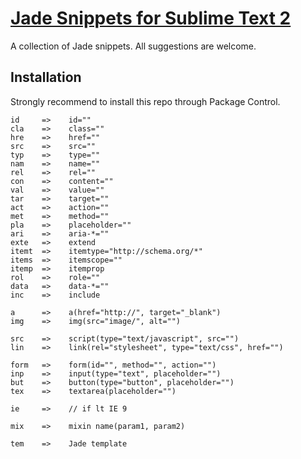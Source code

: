 # [Jade Snippets for Sublime Text 2](https://github.com/P233/Jade-Snippets-for-Sublime-Text-2)

A collection of Jade snippets. All suggestions are welcome.

## Installation
Strongly recommend to install this repo through Package Control.

```
id     =>    id=""
cla    =>    class=""
hre    =>    href=""
src    =>    src=""
typ    =>    type=""
nam    =>    name=""
rel    =>    rel=""
con    =>    content=""
val    =>    value=""
tar    =>    target=""
act    =>    action=""
met    =>    method=""
pla    =>    placeholder=""
ari    =>    aria-*=""
exte   =>    extend
itemt  =>    itemtype="http://schema.org/*" 
items  =>    itemscope=""
itemp  =>    itemprop
rol    =>    role=""
data   =>    data-*=""
inc    =>    include

a      =>    a(href="http://", target="_blank")
img    =>    img(src="image/", alt="")

src    =>    script(type="text/javascript", src="")
lin    =>    link(rel="stylesheet", type="text/css", href="")

form   =>    form(id="", method="", action="")
inp    =>    input(type="text", placeholder="")
but    =>    button(type="button", placeholder="")
tex    =>    textarea(placeholder="")

ie     =>    // if lt IE 9

mix    =>    mixin name(param1, param2)

tem    =>    Jade template
```